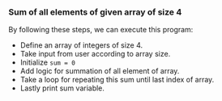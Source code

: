 ### Sum of all elements of given array of size 4

By following these steps, we can execute this program:

- Define an array of integers of size 4.
- Take input from user according to array size.
- Initialize `sum = 0`
- Add logic for summation of all element of array.
- Take a loop for repeating this sum until last index of array.
- Lastly print sum variable.

